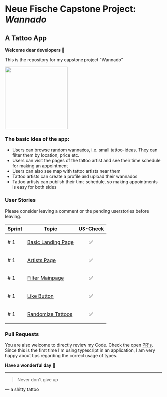 # Neue Fische Capstone Project: ***Wannado***

## A Tattoo App

**Welcome dear developers 👾** 

This is the repository for my capstone project "Wannado"

<img src=https://user-images.githubusercontent.com/115539625/207014840-a93ede10-dd86-4268-9afd-15ad24b5bb92.JPG width="200">


### The basic Idea of the app:
- Users can browse random wannados, i.e. small tattoo-ideas. They can filter them by location, price etc.
- Users can visit the pages of the tattoo artist and see their time schedule for making an appointment
- Users can also see map with tattoo artists near them
- Tattoo artists can create a profile and upload their wannados
- Tattoo artists can pubilsh their time schedule, so making appointments is easy for both sides

### User Stories
Please consider leaving a comment on the pending userstories before leaving. 

| Sprint  | Topic | US-Check 
| ------------- | ------------- | -------------
| # 1 | [Basic Landing Page](https://github.com/onebarloop/wannado/issues/1)  | <p align="center">✅<p>
| # 1 | [Artists Page](https://github.com/onebarloop/wannado/issues/2)  | <p align="center">✅<p>
| # 1 | [Filter Mainpage](https://github.com/onebarloop/wannado/issues/3)  | <p align="center">✅<p>
| # 1 | [Like Button](https://github.com/onebarloop/wannado/issues/4) | <p align="center">✅<p>
  | # 1 | [Randomize Tattoos](https://github.com/onebarloop/wannado/issues/5) | <p align="center">✅<p>

### Pull Requests
You are also welcome to directly review my Code. Check the open [PR's](https://github.com/onebarloop/wannado/pulls). Since this is the first time I'm using typescript in an application, I am very happy about tips regarding the correct usage of types.


**Have a wonderful day** 🦄

---
> Never don't give up

— a shitty tattoo
